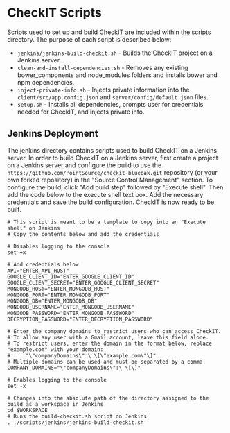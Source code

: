 # CheckIT Scripts

Scripts used to set up and build CheckIT are included within the scripts directory. The purpose of each script is described below:

* `jenkins/jenkins-build-checkit.sh` - Builds the CheckIT project on a Jenkins server.
* `clean-and-install-dependencies.sh` - Removes any existing bower_components and node_modules folders and 
installs bower and npm dependencies.
* `inject-private-info.sh` - Injects private information into the `client/src/app.config.json` and 
`server/config/default.json` files.
* `setup.sh` - Installs all dependencies, prompts user for credentials needed for CheckIT, and injects private info.

## Jenkins Deployment

The jenkins directory contains scripts used to build CheckIT on a Jenkins server. In order to build CheckIT on a 
Jenkins server, first create a project on a Jenkins server and configure the build to use the 
`https://github.com/PointSource/checkit-blueoak.git` repository (or your own forked repository) in the "Source Control 
Management" section. To configure the build, click "Add build step" followed by "Execute shell". Then add the code 
below to the execute shell text box. Add the necessary credentials and save the build configuration. CheckIT is now 
ready to be built.

```
# This script is meant to be a template to copy into an "Execute shell" on Jenkins
# Copy the contents below and add the credentials

# Disables logging to the console
set +x

# Add credentials below
API="ENTER_API_HOST"
GOOGLE_CLIENT_ID="ENTER_GOOGLE_CLIENT_ID"
GOOGLE_CLIENT_SECRET="ENTER_GOOGLE_CLIENT_SECRET"
MONGODB_HOST="ENTER_MONGODB_HOST"
MONGODB_PORT="ENTER_MONGODB_PORT"
MONGODB_DB="ENTER_MONGODB_DB"
MONGODB_USERNAME="ENTER_MONGODB_USERNAME"
MONGODB_PASSWORD="ENTER_MONGODB_PASSWORD"
DECRYPTION_PASSWORD="ENTER_DECRYPTION_PASSWORD"

# Enter the company domains to restrict users who can access CheckIT.
# To allow any user with a Gmail account, leave this field alone.
# To restrict users, enter the domain in the format below, replace "example.com" with your domain:
#     "\"companyDomains\":\ \[\"example.com\"\]"
# Multiple domains can be used and must be separated by a comma.
COMPANY_DOMAINS="\"companyDomains\":\ \[\]"

# Enables logging to the console
set -x

# Changes into the absolute path of the directory assigned to the build as a workspace in Jenkins
cd $WORKSPACE
# Runs the build-checkit.sh script on Jenkins
. ./scripts/jenkins/jenkins-build-checkit.sh
```
